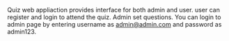 
Quiz web appliaction provides interface for both admin and user. user can register and login to attend the quiz. Admin set questions.
You can login to admin page by entering  username as admin@admin.com and password as admin123.
